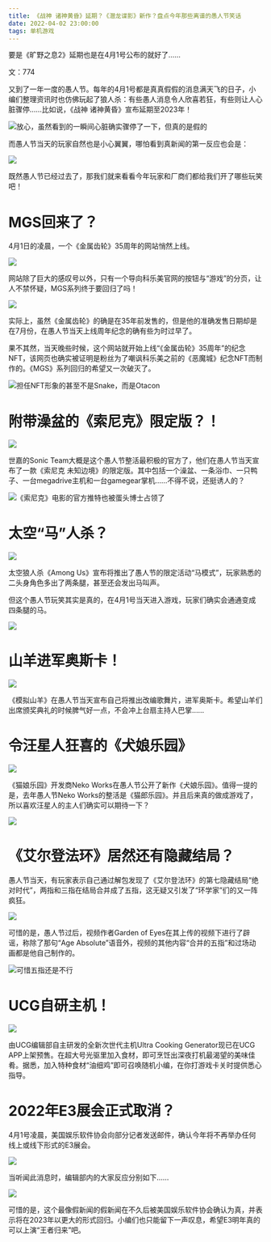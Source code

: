 ```yaml
---
title: 《战神 诸神黄昏》延期？《潜龙谍影》新作？盘点今年那些离谱的愚人节笑话
date: 2022-04-02 23:00:00
tags: 单机游戏
---
```

<!-- more -->
要是《旷野之息2》延期也是在4月1号公布的就好了……

  

文：774

  

又到了一年一度的愚人节。每年的4月1号都是真真假假的消息满天飞的日子，小编们整理资讯时也仿佛玩起了狼人杀：有些愚人消息令人欣喜若狂，有些则让人心脏骤停……比如说，《战神
诸神黄昏》宣布延期至2023年！

![](//i0.hdslb.com/bfs/article/9dd11d5b48b7c90d45699abfa259916b5a4a3d7c.jpg)放心，虽然看到的一瞬间心脏确实骤停了一下，但真的是假的

而愚人节当天的玩家自然也是小心翼翼，哪怕看到真新闻的第一反应也会是：

![](//i0.hdslb.com/bfs/article/1c0711e328942fc3378952d8b99061bfae4d4f3a.png)

既然愚人节已经过去了，那我们就来看看今年玩家和厂商们都给我们开了哪些玩笑吧！

  

# MGS回来了？

4月1日的凌晨，一个《金属齿轮》35周年的网站悄然上线。

![](//i0.hdslb.com/bfs/article/a2f2b8c039134c97a34b0d8798d8e1742ce7b6c8.jpg)

网站除了巨大的感叹号以外，只有一个导向科乐美官网的按钮与“游戏”的分页，让人不禁怀疑，MGS系列终于要回归了吗！

![](//i0.hdslb.com/bfs/article/44274900c4dff4b072805aa7d62566d30ed24b61.jpg)

实际上，虽然《金属齿轮》的确是在35年前发售的，但是他的准确发售日期却是在7月份，在愚人节当天上线周年纪念的确有些为时过早了。

  

果不其然，当天晚些时候，这个网站就开始上线“《金属齿轮》35周年”的纪念NFT，该网页也确实被证明是粉丝为了嘲讽科乐美之前的《恶魔城》纪念NFT而制作的。《MGS》系列回归的希望又一次破灭了。

![](//i0.hdslb.com/bfs/article/a11860df5393fde66a9cae11a2335ff917940ca3.jpg)担任NFT形象的甚至不是Snake，而是Otacon

#  

# 附带澡盆的《索尼克》限定版？！

![](//i0.hdslb.com/bfs/article/1bfd60520888943f1e4a5178e7aa5c29b737c0d2.jpg)

世嘉的Sonic Team大概是这个愚人节整活最积极的官方了，他们在愚人节当天宣布了一款《索尼克
未知边境》的限定版。其中包括一个澡盆、一条浴巾、一只鸭子、一台megadrive主机和一台gamegear掌机……不得不说，还挺诱人的？

![](//i0.hdslb.com/bfs/article/0ad5a63835dd44d122fe436160b53459199b74a0.jpg)《索尼克》电影的官方推特也被蛋头博士占领了

# 太空“马”人杀？

![](//i0.hdslb.com/bfs/article/093cd4706942745d3b14b0aefd8d3bb7f0acd20e.jpg)

太空狼人杀《Among Us》宣布将推出了愚人节的限定活动“马模式”，玩家熟悉的二头身角色多出了两条腿，甚至还会发出马叫声。  

  

但这个愚人节玩笑其实是真的，在4月1号当天进入游戏，玩家们确实会通通变成四条腿的马。

![](//i0.hdslb.com/bfs/article/4c1c59fd0d13339983abc879bed6d91564a4d5a3.jpg)

# 山羊进军奥斯卡！

![](//i0.hdslb.com/bfs/article/605b3bd2e851bb263725ff604f6409d02382c9fa.jpg)

《模拟山羊》在愚人节当天宣布自己将推出改编歌舞片，进军奥斯卡。希望山羊们出席颁奖典礼的时候脾气好一点，不会冲上台扇主持人巴掌……

# 令汪星人狂喜的《犬娘乐园》

![](//i0.hdslb.com/bfs/article/ecb31c80f4f1e5005fb669c2ccdca898f9b37fb3.jpg)

《猫娘乐园》开发商Neko Works在愚人节公开了新作《犬娘乐园》。值得一提的是，去年愚人节Neko
Works的整活是《猫郎乐园》。并且后来真的做成游戏了，所以喜欢汪星人的主人们确实可以期待一下？

![](//i0.hdslb.com/bfs/article/a072a5186fea1c7875ac4f16287a299ac5bee29f.jpg)

# 《艾尔登法环》居然还有隐藏结局？

愚人节当天，有玩家表示自己通过解包发现了《艾尔登法环》的第七隐藏结局“绝对时代”，两指和三指在结局合并成了五指，这无疑又引发了“环学家”们的又一阵疯狂。

![](//i0.hdslb.com/bfs/article/ebf0d368b4bbef64285ff8fcda0030cc5d8be713.png)

可惜的是，愚人节过后，视频作者Garden of Eyes在其上传的视频下进行了辟谣，称除了那句“Age
Absolute”语音外，视频的其他内容“合并的五指”和过场动画都是他自己制作的。

![](//i0.hdslb.com/bfs/article/55621ea3fb85e64be7f0b3dc0bbdb65652178ee1.png)可惜五指还是不行

# UCG自研主机！

![](//i0.hdslb.com/bfs/article/ce98888735eb5d5a9208384fbe31423b592e7890.jpg)

由UCG编辑部自主研发的全新次世代主机Ultra Cooking Generator现已在UCG
APP上架预售。在超大号光驱里加入食材，即可烹饪出深夜打机最渴望的美味佳肴。据悉，加入特种食材“油细鸡”即可召唤随机小编，在你打游戏卡关时提供悉心指导。

# 2022年E3展会正式取消？

4月1号凌晨，美国娱乐软件协会向部分记者发送邮件，确认今年将不再举办任何线上或线下形式的E3展会。

![](//i0.hdslb.com/bfs/article/15cc8c5ac62cba0db5c5312ac0d158334bf53317.jpg)

当听闻此消息时，编辑部内的大家反应分别如下……

![](//i0.hdslb.com/bfs/article/c50bf0979a27888d6688c61747f969063d6f0416.png)

可惜的是，这个最像假新闻的假新闻在不久后被美国娱乐软件协会确认为真，并表示将在2023年以更大的形式回归。小编们也只能留下一声叹息，希望E3明年真的可以上演“王者归来”吧。

  

